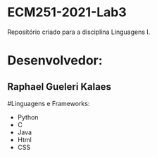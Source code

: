 # ECM251-2021-Lab3
Repositório criado para a disciplina Linguagens I.

# Desenvolvedor:
## Raphael Gueleri Kalaes

#Linguagens e Frameworks:
- Python
- C
- Java
- Html
- CSS
